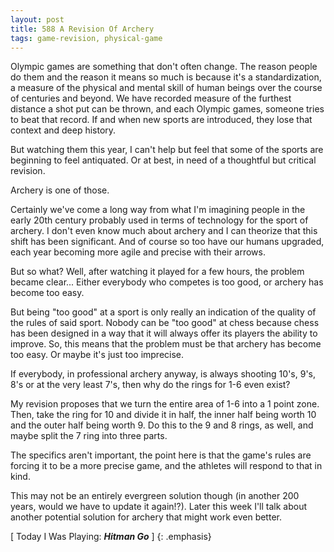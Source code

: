 ```yaml
---
layout: post
title: 588 A Revision Of Archery
tags: game-revision, physical-game
---
```

Olympic games are something that don't often change.  The reason people do them and the reason it means so much is because it's a standardization, a measure of the physical and mental skill of human beings over the course of centuries and beyond.  We have recorded measure of the furthest distance a shot put can be thrown, and each Olympic games, someone tries to beat that record.  If and when new sports are introduced, they lose that context and deep history.

But watching them this year, I can't help but feel that some of the sports are beginning to feel antiquated.  Or at best, in need of a thoughtful but critical revision.

Archery is one of those.

Certainly we've come a long way from what I'm imagining people in the early 20th century probably used in terms of technology for the sport of archery.  I don't even know much about archery and I can theorize that this shift has been significant.  And of course so too have our humans upgraded, each year becoming more agile and precise with their arrows.

But so what? Well, after watching it played for a few hours, the problem became clear... Either everybody who competes is too good, or archery has become too easy.

But being "too good" at a sport is only really an indication of the quality of the rules of said sport. Nobody can be "too good" at chess because chess has been designed in a way that it will always offer its players the ability to improve.  So, this means that the problem must be that archery has become too easy.  Or maybe it's just too imprecise.

If everybody, in professional archery anyway, is always shooting 10's, 9's, 8's or at the very least 7's, then why do the rings for 1-6 even exist?

My revision proposes that we turn the entire area of 1-6 into a 1 point zone.  Then, take the ring for 10 and divide it in half, the inner half being worth 10 and the outer half being worth 9.  Do this to the 9 and 8 rings, as well, and maybe split the 7 ring into three parts.

The specifics aren't important, the point here is that the game's rules are forcing it to be a more precise game, and the athletes will respond to that in kind.

This may not be an entirely evergreen solution though (in another 200 years, would we have to update it again!?).  Later this week I'll talk about another potential solution for archery that might work even better.

[ Today I Was Playing: ***Hitman Go*** ]
{: .emphasis}